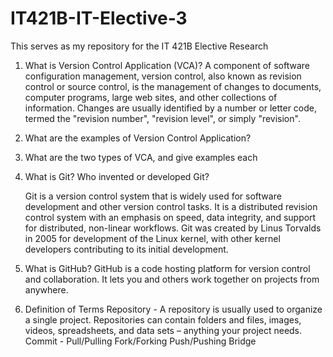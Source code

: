 # IT421B-IT-Elective-3
This serves as my repository for the IT 421B Elective
Research

1. What is Version Control Application (VCA)?
	A component of software configuration management, version control, also known as revision control or 
	source control, is the management of changes to documents, computer programs, large web sites, and 
	other collections of information. Changes are usually identified by a number or letter code, termed 
	the "revision number", "revision level", or simply "revision". 


2. What are the examples of Version Control Application?


3. What are the two types of VCA, and give examples each

4. What is Git?
   Who invented or developed Git?

	Git is a version control system that is widely used for software development and other version
	control tasks. It is a distributed revision control system with an emphasis on speed, data integrity,
	and support for distributed, non-linear workflows. Git was created by Linus Torvalds in 2005 for development
	of the Linux kernel, with other kernel developers contributing to its initial development.

5. What is GitHub?
	GitHub is a code hosting platform for version control and collaboration.
	It lets you and others work together on projects from anywhere.

6. Definition of Terms
	Repository - A repository is usually used to organize a single project. Repositories can contain folders 
		and files, images, videos, spreadsheets, and data sets – anything your project needs. 
	Commit - 
	Pull/Pulling
	Fork/Forking
	Push/Pushing
	Bridge
